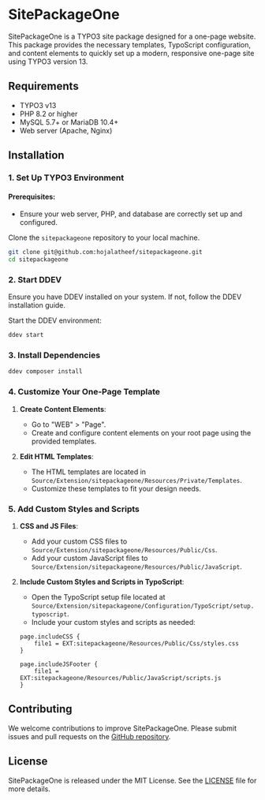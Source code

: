 # SitePackageOne

SitePackageOne is a TYPO3 site package designed for a one-page website. This
package provides the necessary templates, TypoScript configuration, and content
elements to quickly set up a modern, responsive one-page site using TYPO3
version 13.

## Requirements

- TYPO3 v13
- PHP 8.2 or higher
- MySQL 5.7+ or MariaDB 10.4+
- Web server (Apache, Nginx)

## Installation

### 1. Set Up TYPO3 Environment

#### Prerequisites:

- Ensure your web server, PHP, and database are correctly set up and configured.

Clone the `sitepackageone` repository to your local machine.

```sh
git clone git@github.com:hojalatheef/sitepackageone.git
cd sitepackageone
```

### 2. Start DDEV

Ensure you have DDEV installed on your system. If not, follow the DDEV
installation guide.

Start the DDEV environment:

```sh
ddev start
```

### 3. Install Dependencies

```sh
ddev composer install
```

### 4. Customize Your One-Page Template

1. **Create Content Elements**:
    - Go to "WEB" > "Page".
    - Create and configure content elements on your root page using the provided
      templates.

2. **Edit HTML Templates**:
    - The HTML templates are located
      in `Source/Extension/sitepackageone/Resources/Private/Templates`.
    - Customize these templates to fit your design needs.

### 5. Add Custom Styles and Scripts

1. **CSS and JS Files**:
    - Add your custom CSS files
      to `Source/Extension/sitepackageone/Resources/Public/Css`.
    - Add your custom JavaScript files
      to `Source/Extension/sitepackageone/Resources/Public/JavaScript`.

2. **Include Custom Styles and Scripts in TypoScript**:
    - Open the TypoScript setup file located
      at `Source/Extension/sitepackageone/Configuration/TypoScript/setup.typoscript`.
    - Include your custom styles and scripts as needed:

   ```typoscript
   page.includeCSS {
       file1 = EXT:sitepackageone/Resources/Public/Css/styles.css
   }

   page.includeJSFooter {
       file1 = EXT:sitepackageone/Resources/Public/JavaScript/scripts.js
   }
   ```

## Contributing

We welcome contributions to improve SitePackageOne. Please submit issues and
pull requests on
the [GitHub repository](https://github.com/yourusername/sitepackageone).

## License

SitePackageOne is released under the MIT License. See the [LICENSE](LICENSE)
file for more details.
